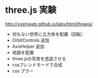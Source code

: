 # three.js 実験

http://yoshiweb.github.io/labs/html/threejs/

* 何もない世界に立方体を配置（回転）
* OrbitControls 追加
* AxisHelper 追加
* 地面を配置
* three.jsの背景を透過させる
* cssブレンドモードで合成
* css ブラー
